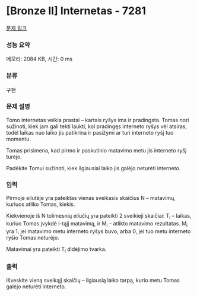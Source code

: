 # [Bronze II] Internetas - 7281 

[문제 링크](https://www.acmicpc.net/problem/7281) 

### 성능 요약

메모리: 2084 KB, 시간: 0 ms

### 분류

구현

### 문제 설명

<p>Tomo internetas veikia prastai – kartais ryšys ima ir pradingsta. Tomas nori sužinoti, kiek jam gali tekti laukti, kol pradingęs interneto ryšys vėl atsiras, todėl laikas nuo laiko jis patikrina ir pasižymi ar turi interneto ryšį tuo momentu.</p>

<p>Tomas prisimena, kad pirmo ir paskutinio matavimo metu jis interneto ryšį turėjo.</p>

<p>Padėkite Tomui sužinoti, kiek ilgiausiai laiko jis galėjo neturėti interneto.</p>

### 입력 

 <p>Pirmoje eilutėje yra pateiktas vienas sveikasis skaičius N – matavimų, kuriuos atliko Tomas, kiekis.</p>

<p>Kiekvienoje iš N tolimesnių eilučių yra pateikti 2 sveikieji skaičiai: T<sub>i</sub> – laikas, kuriuo Tomas įvykdė i-tąjį matavimą, ir M<sub>i</sub> – atlikto matavimo rezultatas. M<sub>i</sub> yra 1, jei matavimo metu interneto ryšys buvo, arba 0, jei tuo metu interneto ryšio Tomas neturėjo.</p>

<p>Matavimai yra pateikti T<sub>i</sub> didėjimo tvarka.</p>

### 출력 

 <p>Išveskite vieną sveikąjį skaičių – ilgiausią laiko tarpą, kurio metu Tomas galėjo neturėti interneto.</p>

